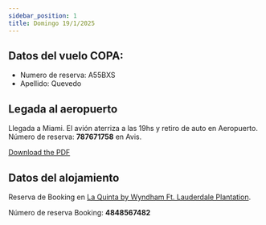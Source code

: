 ```yaml
---
sidebar_position: 1
title: Domingo 19/1/2025
---
```


## Datos del vuelo COPA:
- Numero de reserva: A55BXS
- Apellido: Quevedo

## Legada al aeropuerto
Llegada a Miami. El avión aterriza a las 19hs y retiro de auto en Aeropuerto. Número de reserva: **787671758** en Avis.

[Download the PDF](files/voucher_auto.pdf)

## Datos del alojamiento
Reserva de Booking en [La Quinta by Wyndham Ft. Lauderdale Plantation](https://www.google.com.ar/maps/place/La+Quinta+Inn+%26+Suites+by+Wyndham+Ft.+Lauderdale+Plantation/@26.1067432,-80.2580988,17z/data=!4m9!3m8!1s0x88d907eca711f993:0x82daf222fe2954f7!5m2!4m1!1i2!8m2!3d26.1067432!4d-80.2555239!16s%2Fg%2F1tfgf0lh?entry=ttu&g_ep=EgoyMDI1MDEwMS4wIKXMDSoASAFQAw%3D%3D).

Número de reserva Booking: **4848567482**
